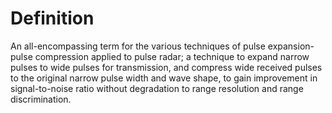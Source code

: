 # Definition

An all-encompassing term for the various techniques of pulse
expansion-pulse compression applied to pulse radar; a technique to
expand narrow pulses to wide pulses for transmission, and compress wide
received pulses to the original narrow pulse width and wave shape, to
gain improvement in signal-to-noise ratio without degradation to range
resolution and range discrimination.
